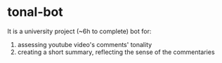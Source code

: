# tonal-bot
It is a university project (~6h to complete)
bot for:
1. assessing youtube video's comments' tonality
2. creating a short summary, reflecting the sense of the commentaries
